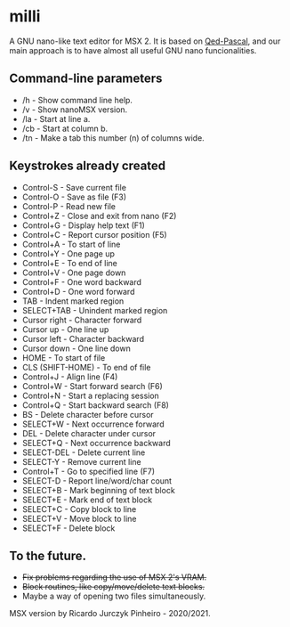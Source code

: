 ﻿
# milli
A GNU nano-like text editor for MSX 2.
It is based on [Qed-Pascal](http://texteditors.org/cgi-bin/wiki.pl?action=browse&diff=1&id=Qed-Pascal), and our main approach is to have almost all useful GNU nano funcionalities.
## Command-line parameters
 - /h 		- Show command line help.
 - /v 		- Show nanoMSX version.
 - /la          - Start at line a.
 - /cb          - Start at column b.
 - /tn          - Make a tab this number (n) of columns wide.

## Keystrokes already created
 - Control-S - Save current file
 - Control-O - Save as file (F3)
 - Control-P - Read new file
 - Control+Z - Close and exit from nano (F2)
 - Control+G - Display help text (F1)
 - Control+C - Report cursor position (F5)
 - Control+A - To start of line
 - Control+Y - One page up
 - Control+E - To end of line
 - Control+V - One page down
 - Control+F - One word backward
 - Control+D - One word forward
 - TAB - Indent marked region
 - SELECT+TAB - Unindent marked region
 - Cursor right - Character forward
 - Cursor up   - One line up
 - Cursor left  - Character backward
 - Cursor down - One line down
 - HOME - To start of file
 - CLS (SHIFT-HOME) - To end of file
 - Control+J - Align line (F4)
 - Control+W - Start forward search (F6)
 - Control+N - Start a replacing session
 - Control+Q - Start backward search (F8)
 - BS - Delete character before cursor
 - SELECT+W - Next occurrence forward
 - DEL - Delete character under cursor
 - SELECT+Q - Next occurrence backward
 - SELECT-DEL - Delete current line
 - SELECT-Y - Remove current line
 - Control+T - Go to specified line (F7)
 - SELECT-D - Report line/word/char count
 - SELECT+B - Mark beginning of text block
 - SELECT+E - Mark end of text block
 - SELECT+C - Copy block to line
 - SELECT+V - Move block to line
 - SELECT+F - Delete block

## To the future.
- ~~Fix problems regarding the use of MSX 2's VRAM.~~
- ~~Block routines, like copy/move/delete text blocks.~~
- Maybe a way of opening two files simultaneously.

MSX version by Ricardo Jurczyk Pinheiro - 2020/2021.
